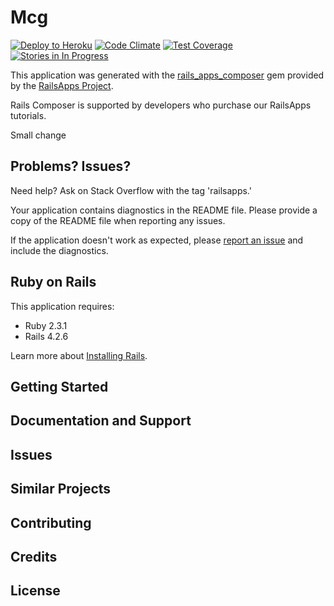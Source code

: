 Mcg
================

[![Deploy to Heroku](https://www.herokucdn.com/deploy/button.png)](https://heroku.com/deploy)
[![Code Climate](https://codeclimate.com/github/stephaneliu/mcg/badges/gpa.svg)](https://codeclimate.com/github/stephaneliu/mcg)
[![Test Coverage](https://codeclimate.com/github/stephaneliu/mcg/badges/coverage.svg)](https://codeclimate.com/github/stephaneliu/mcg/coverage)
[![Stories in In Progress](https://badge.waffle.io/stephaneliu/mcg.svg?label=In%20Progress&title=In%20Progress)](http://waffle.io/stephaneliu/mcg) 

This application was generated with the [rails_apps_composer](https://github.com/RailsApps/rails_apps_composer) gem
provided by the [RailsApps Project](http://railsapps.github.io/).

Rails Composer is supported by developers who purchase our RailsApps tutorials.

Small change

Problems? Issues?
-----------

Need help? Ask on Stack Overflow with the tag 'railsapps.'

Your application contains diagnostics in the README file. Please provide a copy of the README file when reporting any issues.

If the application doesn't work as expected, please [report an issue](https://github.com/RailsApps/rails_apps_composer/issues)
and include the diagnostics.

Ruby on Rails
-------------

This application requires:

- Ruby 2.3.1
- Rails 4.2.6

Learn more about [Installing Rails](http://railsapps.github.io/installing-rails.html).

Getting Started
---------------

Documentation and Support
-------------------------

Issues
-------------

Similar Projects
----------------

Contributing
------------

Credits
-------

License
-------
